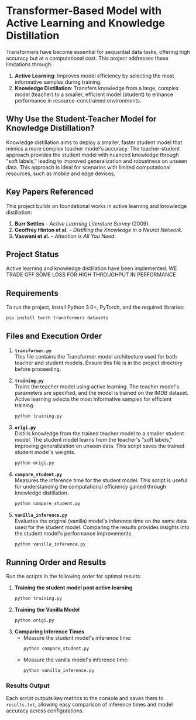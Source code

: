 # Transformer-Based Model with Active Learning and Knowledge Distillation

Transformers have become essential for sequential data tasks, offering high accuracy but at a computational cost. This project addresses these limitations through:

1. **Active Learning**: Improves model efficiency by selecting the most informative samples during training.
2. **Knowledge Distillation**: Transfers knowledge from a large, complex model (teacher) to a smaller, efficient model (student) to enhance performance in resource-constrained environments.

## Why Use the Student-Teacher Model for Knowledge Distillation?

Knowledge distillation aims to deploy a smaller, faster student model that mimics a more complex teacher model's accuracy. The teacher-student approach provides the student model with nuanced knowledge through "soft labels," leading to improved generalization and robustness on unseen data. This approach is ideal for scenarios with limited computational resources, such as mobile and edge devices.

## Key Papers Referenced

This project builds on foundational works in active learning and knowledge distillation:
1. **Burr Settles** - *Active Learning Literature Survey* (2009).
2. **Geoffrey Hinton et al.** - *Distilling the Knowledge in a Neural Network*.
3. **Vaswani et al.** - *Attention is All You Need*.

## Project Status

Active learning and knowledge distillation have been implemented. WE TRADE OFF SOME LOSS FOR HIGH THROUGHPUT IN PERFORMANCE

## Requirements

To run the project, install Python 3.0+, PyTorch, and the required libraries:

```bash
pip install torch transformers datasets
```

## Files and Execution Order

1. **`transformer.py`**  
   This file contains the Transformer model architecture used for both teacher and student models. Ensure this file is in the project directory before proceeding.

2. **`training.py`**  
   Trains the teacher model using active learning. The teacher model's parameters are specified, and the model is trained on the IMDB dataset. Active learning selects the most informative samples for efficient training.  
   ```bash
   python training.py
   ```

3. **`origi.py`**  
   Distills knowledge from the trained teacher model to a smaller student model. The student model learns from the teacher's "soft labels," improving generalization on unseen data. This script saves the trained student model's weights.
   ```bash
   python origi.py
   ```

4. **`compare_student.py`**  
   Measures the inference time for the student model. This script is useful for understanding the computational efficiency gained through knowledge distillation.
   ```bash
   python compare_student.py
   ```

5. **`vanilla_inference.py`**  
   Evaluates the original (vanilla) model's inference time on the same data used for the student model. Comparing the results provides insights into the student model's performance improvements.
   ```bash
   python vanilla_inference.py
   ```

## Running Order and Results

Run the scripts in the following order for optimal results:

1. **Training the student model post active learning**
   ```bash
   python training.py
   ```
2. **Training the Vanilla Model**
   ```bash
   python origi.py
   ```
3. **Comparing Inference Times**
   - Measure the student model's inference time:
     ```bash
     python compare_student.py
     ```
   - Measure the vanilla model's inference time:
     ```bash
     python vanilla_inference.py
     ```

### Results Output

Each script outputs key metrics to the console and saves them to `results.txt`, allowing easy comparison of inference times and model accuracy across configurations.
